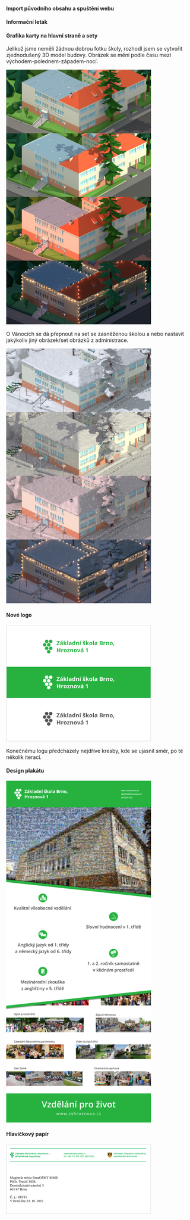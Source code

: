 
<h4>Import původního obsahu a spuštění webu</h4>

<h4>Informační leták</h4>
					
<h4>Grafika karty na hlavní straně a sety</h4>
<p>
	Jelikož jsme neměli žádnou dobrou fotku školy, rozhodl jsem se vytvořit zjednodušený 3D model budovy. Obrázek se mění podle času mezi východem-polednem-západem-nocí.
</p>
<img src="/assets/images/hero-card-school-spring-all-renderds.png">
<p>
	O Vánocích se dá přepnout na set se zasněženou školou a nebo nastavit jakýkoliv jiný obrázek/set obrázků z administrace.
</p>
<img src="/assets/images/hero-card-school-snow-all-renderds.png">
					
<h4>Nové logo</h4>
<img src="/assets/images/logo-summary.png">
<p>
	Konečnému logu předcházely nejdříve kresby, kde se ujasnil směr, po té několik iterací. 
</p>
<h4>Design plakátu</h4>
<img src="/assets/images/presentational-poster.png">
					
<h4>Hlavičkový papír</h4>
<img src="/assets/images/header-document-example.png">